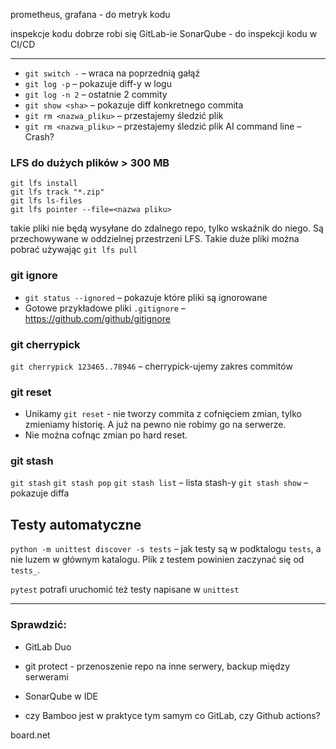 prometheus, grafana - do metryk kodu

inspekcje kodu dobrze robi się GitLab-ie
SonarQube - do inspekcji kodu w CI/CD

---

* `git switch -` – wraca na poprzednią gałąź
* `git log -p` – pokazuje diff-y w logu
* `git log -n 2` – ostatnie 2 commity
* `git show <sha>` – pokazuje diff konkretnego commita
* `git rm <nazwa_pliku>` – przestajemy śledzić plik
* `git rm <nazwa_pliku>` – przestajemy śledzić plik
AI command line – Crash?

### LFS do dużych plików > 300 MB
```
git lfs install
git lfs track "*.zip"
git lfs ls-files
git lfs pointer --file=<nazwa pliku>
```
takie pliki nie będą wysyłane do zdalnego repo, tylko wskaźnik do niego. Są przechowywane w oddzielnej przestrzeni LFS.
Takie duże pliki można pobrać używając `git lfs pull`

### git ignore

* `git status --ignored` – pokazuje które pliki są ignorowane
* Gotowe przykładowe pliki `.gitignore` – https://github.com/github/gitignore

### git cherrypick

`git cherrypick 123465..78946` – cherrypick-ujemy zakres commitów

### git reset

- Unikamy `git reset` - nie tworzy commita z cofnięciem zmian, tylko zmieniamy historię. A już na pewno nie robimy go na serwerze.
- Nie można cofnąc zmian po hard reset.

### git stash

`git stash`
`git stash pop`
`git stash list` – lista stash-y
`git stash show` – pokazuje diffa

## Testy automatyczne

`python -m unittest discover -s tests` – jak testy są w podktalogu `tests`, a nie luzem w głównym katalogu. Plik z testem powinien zaczynać się od `tests_`.

`pytest` potrafi uruchomić też testy napisane w `unittest`

---

### Sprawdzić:
- GitLab Duo
- git protect - przenoszenie repo na inne serwery, backup między serwerami
- SonarQube w IDE

- czy Bamboo jest w praktyce tym samym co GitLab, czy Github actions?



board.net